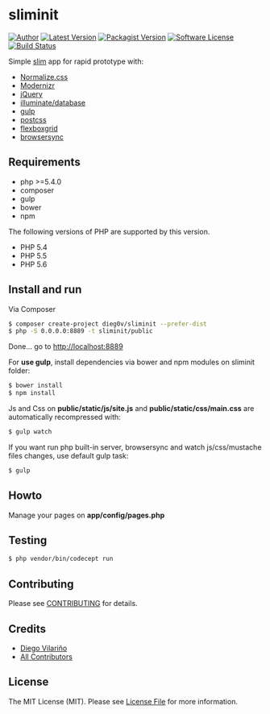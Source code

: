 # sliminit

[![Author](http://img.shields.io/badge/author-@dieg0v-blue.svg?style=flat-square)](https://twitter.com/dieg0v)
[![Latest Version](https://img.shields.io/github/release/dieg0v/sliminit.svg?style=flat-square)](https://github.com/dieg0v/sliminit/releases)
[![Packagist Version](https://img.shields.io/packagist/v/dieg0v/sliminit.svg?style=flat-square)](https://packagist.org/packages/dieg0v/sliminit)
[![Software License](https://img.shields.io/badge/license-MIT-brightgreen.svg?style=flat-square)](LICENSE.md)
[![Build Status](https://img.shields.io/travis/dieg0v/sliminit/master.svg?style=flat-square)](https://travis-ci.org/dieg0v/sliminit)

Simple [slim](https://github.com/slimphp/Slim) app for rapid prototype with:

- [Normalize.css](https://github.com/necolas/normalize.css)
- [Modernizr](https://github.com/Modernizr/Modernizr)
- [jQuery](https://github.com/jquery/jquery)
- [illuminate/database](https://github.com/illuminate/database)
- [gulp](https://github.com/gulpjs/gulp)
- [postcss](https://github.com/postcss/postcss)
- [flexboxgrid](https://github.com/kristoferjoseph/flexboxgrid)
- [browsersync](http://www.browsersync.io)

## Requirements

* php >=5.4.0
* composer
* gulp
* bower
* npm

The following versions of PHP are supported by this version.

* PHP 5.4
* PHP 5.5
* PHP 5.6

## Install and run

Via Composer

``` bash
$ composer create-project dieg0v/sliminit --prefer-dist
$ php -S 0.0.0.0:8889 -t sliminit/public
```

Done... go to [http://localhost:8889](http://localhost:8889)

For **use gulp**, install dependencies via bower and npm modules on sliminit folder:

``` bash
$ bower install
$ npm install
```

Js and Css on **public/static/js/site.js** and **public/static/css/main.css** are automatically recompressed with:

``` bash
$ gulp watch
```

If you want run php built-in server, browsersync and watch js/css/mustache files changes, use default gulp task:

``` bash
$ gulp
```

## Howto

Manage your pages on **app/config/pages.php**

## Testing

``` bash
$ php vendor/bin/codecept run
```

## Contributing

Please see [CONTRIBUTING](https://github.com/dieg0v/sliminit/blob/master/CONTRIBUTING.md) for details.

## Credits

- [Diego Vilariño](https://github.com/dieg0v)
- [All Contributors](https://github.com/dieg0v/sliminit/contributors)

## License

The MIT License (MIT). Please see [License File](https://github.com/dieg0v/sliminit/blob/master/LICENSE.md) for more information.